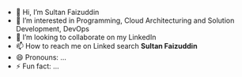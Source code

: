 - 👋 Hi, I’m Sultan Faizuddin
- 👀 I’m interested in Programming, Cloud Architecturing and Solution Development, DevOps
- 💞️ I’m looking to collaborate on my LinkedIn
- 📫 How to reach me on Linked search **Sultan Faizuddin**
- 😄 Pronouns: ...
- ⚡ Fun fact: ...

